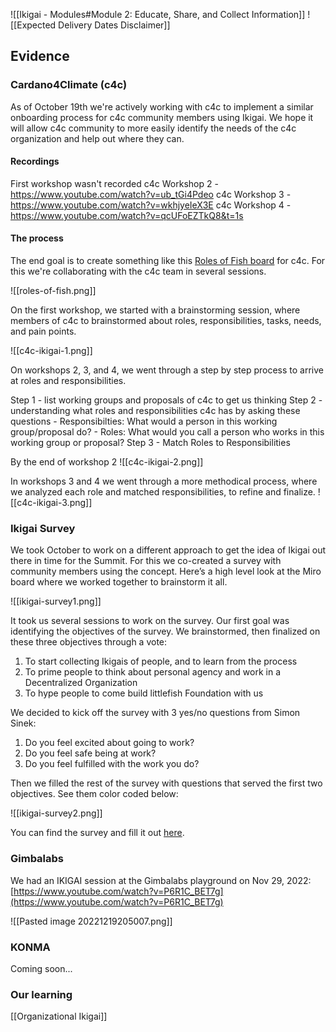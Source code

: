 ![[Ikigai - Modules#Module 2: Educate, Share, and Collect Information]]
![[Expected Delivery Dates Disclaimer]]

## Evidence

### Cardano4Climate (c4c)

As of October 19th we're actively working with c4c to implement a similar onboarding process for c4c community members using Ikigai. We hope it will allow c4c community to more easily identify the needs of the c4c organization and help out where they can.

#### Recordings
First workshop wasn't recorded
c4c Workshop 2 - https://www.youtube.com/watch?v=ub_tGi4Pdeo
c4c Workshop 3 - https://www.youtube.com/watch?v=wkhjyeIeX3E
c4c Workshop 4 - https://www.youtube.com/watch?v=qcUFoEZTkQ8&t=1s

#### The process

The end goal is to create something like this [Roles of Fish board](https://miro.com/app/board/uXjVOWGnhvE=/) for c4c. For this we're collaborating with the c4c team in several sessions.

![[roles-of-fish.png]]

On the first workshop, we started with a brainstorming session, where members of c4c to brainstormed about roles, responsibilities, tasks, needs, and pain points.

![[c4c-ikigai-1.png]]

On workshops 2, 3, and 4, we went through a step by step process to arrive at roles and responsibilities. 

Step 1 - list working groups and proposals of c4c to get us thinking
Step 2 - understanding what roles and responsibilities c4c has by asking these questions
	- Responsibilties: What would a person in this working group/proposal do?
	- Roles: What would you call a person who works in this working group or proposal?
Step 3 - Match Roles to Responsibilities

By the end of workshop 2
![[c4c-ikigai-2.png]]

In workshops 3 and 4 we went through a more methodical process, where we analyzed each role and matched responsibilities, to refine and finalize. 
![[c4c-ikigai-3.png]]



### Ikigai Survey
We took October to work on a different approach to get the idea of Ikigai out there in time for the Summit. For this we co-created a survey with community members using the concept. Here’s a high level look at the Miro board where we worked together to brainstorm it all.

![[ikigai-survey1.png]]

It took us several sessions to work on the survey. Our first goal was identifying the objectives of the survey. We brainstormed, then finalized on these three objectives through a vote:

1.  To start collecting Ikigais of people, and to learn from the process
2.  To prime people to think about personal agency and work in a Decentralized Organization
3.  To hype people to come build littlefish Foundation with us

We decided to kick off the survey with 3 yes/no questions from Simon Sinek:
1.  Do you feel excited about going to work?
2.  Do you feel safe being at work?
3.  Do you feel fulfilled with the work you do?

Then we filled the rest of the survey with questions that served the first two objectives. See them color coded below:

![[ikigai-survey2.png]]

You can find the survey and fill it out [here](https://lcxlobunsre.typeform.com/to/YWPq70FD).
### Gimbalabs
We had an IKIGAI session at the Gimbalabs playground on Nov 29, 2022: [https://www.youtube.com/watch?v=P6R1C_BET7g](https://www.youtube.com/watch?v=P6R1C_BET7g)

![[Pasted image 20221219205007.png]]
### KONMA
Coming soon...

### Our learning
[[Organizational Ikigai]]